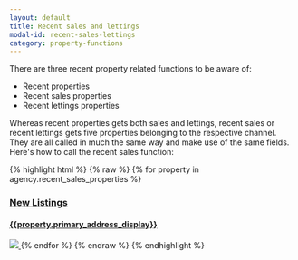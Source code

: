 ```yaml
---
layout: default
title: Recent sales and lettings
modal-id: recent-sales-lettings
category: property-functions
---
```

There are three recent property related functions to be aware of:

- Recent properties
- Recent sales properties
- Recent lettings properties

Whereas recent properties gets both sales and lettings, recent sales or recent lettings gets five properties belonging to the respective channel. They are all called in much the same way and make use of the same fields. Here's how to call the recent sales function:

{% highlight html %}
{% raw %}
{% for property in agency.recent_sales_properties %}
 <a href="{{property | url_for_property}}">
  <h3>New Listings</h3>
  <h4>{{property.primary_address_display}}</h4>
  <img src="{{property.photos.first | url_for_property_asset }}" />
 </a>
{% endfor %}
{% endraw %}
{% endhighlight %}

